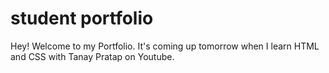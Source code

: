 # student portfolio

Hey! Welcome to my Portfolio. It's coming up tomorrow when I learn HTML and CSS with Tanay Pratap on Youtube.